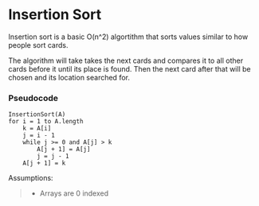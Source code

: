 # Insertion Sort

Insertion sort is a basic O(n^2) algortithm that sorts values similar to how people sort cards.

The algorithm will take takes the next cards and compares it to all other cards before it until its place is found. 
Then the next card after that will be chosen and its location searched for. 

### Pseudocode

```
InsertionSort(A)
for i = 1 to A.length
    k = A[i]
    j = i - 1
    while j >= 0 and A[j] > k
        A[j + 1] = A[j]
        j = j - 1
    A[j + 1] = k
```

Assumptions:
>- Arrays are 0 indexed
